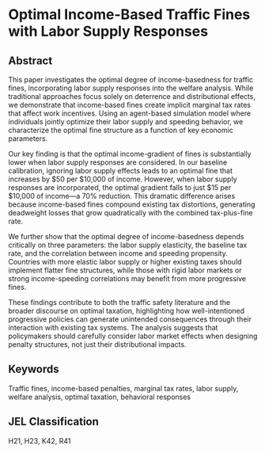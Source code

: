 # Optimal Income-Based Traffic Fines with Labor Supply Responses

## Abstract

This paper investigates the optimal degree of income-basedness for traffic fines, incorporating labor supply responses into the welfare analysis. While traditional approaches focus solely on deterrence and distributional effects, we demonstrate that income-based fines create implicit marginal tax rates that affect work incentives. Using an agent-based simulation model where individuals jointly optimize their labor supply and speeding behavior, we characterize the optimal fine structure as a function of key economic parameters.

Our key finding is that the optimal income-gradient of fines is substantially lower when labor supply responses are considered. In our baseline calibration, ignoring labor supply effects leads to an optimal fine that increases by $50 per $10,000 of income. However, when labor supply responses are incorporated, the optimal gradient falls to just $15 per $10,000 of income—a 70% reduction. This dramatic difference arises because income-based fines compound existing tax distortions, generating deadweight losses that grow quadratically with the combined tax-plus-fine rate.

We further show that the optimal degree of income-basedness depends critically on three parameters: the labor supply elasticity, the baseline tax rate, and the correlation between income and speeding propensity. Countries with more elastic labor supply or higher existing taxes should implement flatter fine structures, while those with rigid labor markets or strong income-speeding correlations may benefit from more progressive fines.

These findings contribute to both the traffic safety literature and the broader discourse on optimal taxation, highlighting how well-intentioned progressive policies can generate unintended consequences through their interaction with existing tax systems. The analysis suggests that policymakers should carefully consider labor market effects when designing penalty structures, not just their distributional impacts.

## Keywords

Traffic fines, income-based penalties, marginal tax rates, labor supply, welfare analysis, optimal taxation, behavioral responses

## JEL Classification

H21, H23, K42, R41